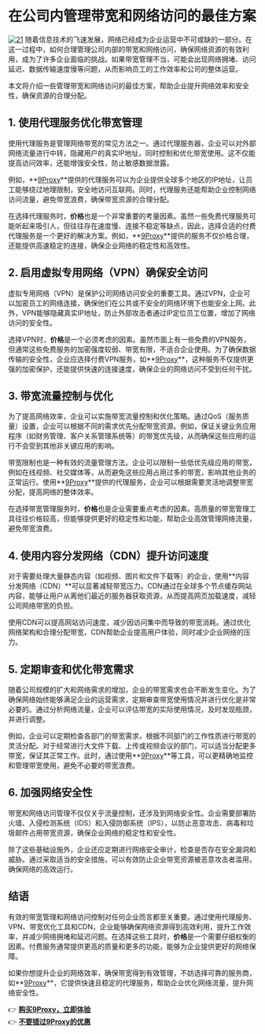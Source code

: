 # 在公司内管理带宽和网络访问的最佳方案
<a href='https://postimg.cc/Jyd6jyhM' target='_blank'><img src='https://i.postimg.cc/XJnRSdSG/21.png' border='0' alt='21'/></a>
随着信息技术的飞速发展，网络已经成为企业运营中不可或缺的一部分。在这一过程中，如何合理管理公司内部的带宽和网络访问，确保网络资源的有效利用，成为了许多企业面临的挑战。如果带宽管理不当，可能会出现网络拥堵、访问延迟、数据传输速度慢等问题，从而影响员工的工作效率和公司的整体运营。

本文将介绍一些管理带宽和网络访问的最佳方案，帮助企业提升网络效率和安全性，确保资源的合理分配。

## 1. 使用代理服务优化带宽管理

使用代理服务是管理网络带宽的常见方法之一。通过代理服务器，企业可以对外部网络流量进行中转，隐藏用户的真实IP地址，同时控制和优化带宽使用。这不仅能提高访问效率，还能增强安全性，防止敏感数据泄露。

例如，**[9Proxy](https://the9proxy.short.gy/github-homepage-chloe321)**提供的代理服务可以为企业提供全球多个地区的IP地址，让员工能够绕过地理限制，安全地访问互联网。同时，代理服务还能帮助企业控制网络访问流量，避免带宽浪费，确保带宽资源的合理分配。

在选择代理服务时，**价格**也是一个非常重要的考量因素。虽然一些免费代理服务可能听起来吸引人，但往往存在速度慢、连接不稳定等缺点，因此，选择合适的付费代理服务是一个更好的解决方案。例如，**[9Proxy](https://the9proxy.short.gy/github-homepage-chloe321)**提供的服务不仅价格合理，还能提供高速稳定的连接，确保企业网络的稳定性和高效性。

## 2. 启用虚拟专用网络（VPN）确保安全访问

虚拟专用网络（VPN）是保护公司网络访问安全的重要工具。通过VPN，企业可以加密员工的网络连接，确保他们在公共或不安全的网络环境下也能安全上网。此外，VPN能够隐藏真实IP地址，防止外部攻击者通过IP定位员工位置，增加了网络访问的安全性。

选择VPN时，**价格**是一个必须考虑的因素。虽然市面上有一些免费的VPN服务，但通常这些免费服务的加密强度较弱、带宽有限，不适合企业使用。为了确保数据传输的安全性，企业应选择付费VPN服务，如**[9Proxy](https://the9proxy.short.gy/github-homepage-chloe321)**，这种服务不仅提供更强的加密保护，还能提供快速的连接速度，确保企业的网络访问不受到任何干扰。

## 3. 带宽流量控制与优化

为了提高网络效率，企业可以实施带宽流量控制和优化策略。通过QoS（服务质量）设置，企业可以根据不同的需求优先分配带宽资源。例如，保证关键业务应用程序（如财务管理、客户关系管理系统等）的带宽优先级，从而确保这些应用的运行不会受到其他非关键应用的影响。

带宽限制也是一种有效的流量管理方法。企业可以限制一些低优先级应用的带宽，例如在线视频、社交媒体等，从而避免这些应用占用过多的带宽，影响其他业务的正常运行。使用**[9Proxy](https://the9proxy.short.gy/github-homepage-chloe321)**提供的代理服务，企业可以根据需要灵活地调整带宽分配，提高网络的整体效率。

在选择带宽管理服务时，**价格**也是企业需要重点考虑的因素。高质量的带宽管理工具往往价格较高，但能够提供更好的稳定性和功能，帮助企业高效管理网络流量，避免带宽浪费。

## 4. 使用内容分发网络（CDN）提升访问速度

对于需要处理大量静态内容（如视频、图片和文件下载等）的企业，使用**内容分发网络（CDN）**可以显著减轻带宽压力。CDN通过在全球多个节点缓存网站内容，能够让用户从离他们最近的服务器获取资源，从而提高网页加载速度，减轻公司网络带宽的负担。

使用CDN可以提高网站访问速度，减少因访问集中而导致的带宽消耗。通过优化网络架构和合理分配带宽，CDN帮助企业提高用户体验，同时减少企业网络的压力。

## 5. 定期审查和优化带宽需求

随着公司规模的扩大和网络需求的增加，企业的带宽需求也会不断发生变化。为了确保网络始终能够满足企业的运营需求，定期审查带宽使用情况并进行优化是非常必要的。通过分析网络流量，企业可以评估带宽的实际使用情况，及时发现瓶颈，并进行调整。

例如，企业可以定期检查各部门的带宽需求，根据不同部门的工作性质进行带宽的灵活分配。对于经常进行大文件下载、上传或视频会议的部门，可以适当分配更多带宽，保证其正常工作。此时，通过使用**[9Proxy](https://the9proxy.short.gy/github-homepage-chloe321)**等工具，可以更精确地监控和管理带宽使用，避免不必要的带宽浪费。

## 6. 加强网络安全性

带宽和网络访问管理不仅仅关乎流量控制，还涉及到网络安全性。企业需要部署防火墙、入侵检测系统（IDS）和入侵防御系统（IPS），以防止恶意攻击、病毒和垃圾邮件占用带宽资源，确保企业网络的稳定性和安全性。

除了这些基础设施外，企业还应定期进行网络安全审计，检查是否存在安全漏洞和威胁。通过采取适当的安全措施，可以有效防止企业带宽资源被恶意攻击者滥用，确保网络的高效运行。

## 结语

有效的带宽管理和网络访问控制对任何企业而言都至关重要。通过使用代理服务、VPN、带宽优化工具和CDN，企业能够确保网络资源得到高效利用，提升工作效率，并减少网络拥堵和延迟问题。在选择这些工具时，**价格**是一个需要仔细权衡的因素。付费服务通常提供更高的质量和更多的功能，能够为企业提供更好的网络保障。

如果你想提升企业的网络效率，确保带宽得到有效管理，不妨选择可靠的服务商，如**[9Proxy](https://the9proxy.short.gy/github-homepage-chloe321)**，它提供快速且稳定的代理服务，帮助企业优化网络流量，提升网络安全性。

👉 **[购买9Proxy，立即体验](https://the9proxy.short.gy/github-pricing-chloe321)**  
👉 **[不要错过9Proxy的优惠](https://the9proxy.short.gy/github-pricing-chloe321)**

